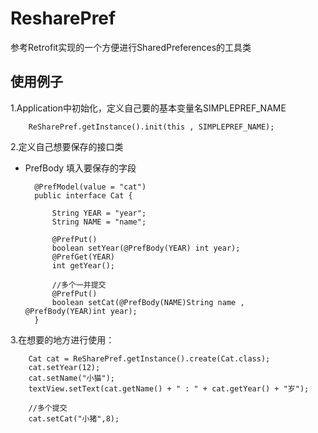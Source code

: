# ResharePref
参考Retrofit实现的一个方便进行SharedPreferences的工具类

## 使用例子
1.Application中初始化，定义自己要的基本变量名SIMPLEPREF_NAME

        ReSharePref.getInstance().init(this , SIMPLEPREF_NAME);
        
2.定义自己想要保存的接口类

- PrefBody 填入要保存的字段


	
		@PrefModel(value = "cat")
		public interface Cat {
	
		    String YEAR = "year";
		    String NAME = "name";
		
	        @PrefPut()
	        boolean setYear(@PrefBody(YEAR) int year);
	        @PrefGet(YEAR)
	        int getYear();
		
		    //多个一并提交
		    @PrefPut()
	        boolean setCat(@PrefBody(NAME)String name , @PrefBody(YEAR)int year);
		}

3.在想要的地方进行使用：

	    Cat cat = ReSharePref.getInstance().create(Cat.class);
        cat.setYear(12);
        cat.setName("小猫");
        textView.setText(cat.getName() + " : " + cat.getYear() + "岁");
       
        //多个提交
        cat.setCat("小猪",8);
